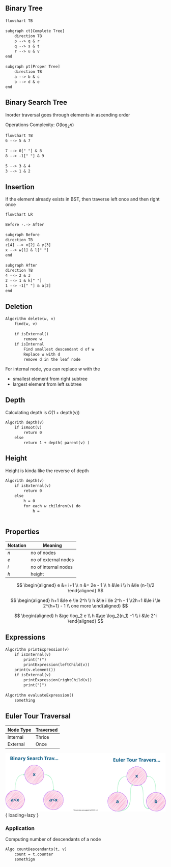 ## Binary Tree

```mermaid
flowchart TB

subgraph ct[Complete Tree]
	direction TB
	p --> q & r
	q --> s & t
	r --> u & v
end

subgraph pt[Proper Tree]
	direction TB
	a --> b & c
	b --> d & e
end
```

## Binary Search Tree

Inorder traversal goes through elements in ascending order

Operations Complexity: $O(\log_2 n)$

```mermaid
flowchart TB
6 --> 5 & 7

7 --> 0[" "] & 8
8 --> -1[" "] & 9

5 --> 3 & 4
3 --> 1 & 2
```

## Insertion

If the element already exists in BST, then traverse left once and then right once

```mermaid
flowchart LR

Before -.-> After

subgraph Before
direction TB
z[4] --> x[2] & y[3]
x --> w[1] & l[" "]
end

subgraph After
direction TB
4 --> 2 & 3
2 --> 1 & k[" "]
1 --> -1[" "] & a[2]
end
```

## Deletion

```pseudocode
Algorithm delete(w, v)
	find(w, v)
	
	if isExternal()
		remove w
	if isInternal
		Find smallest descendant d of w
		Replace w with d
		remove d in the leaf node
```

For internal node, you can replace $w$ with the

- smallest element from right subtree
- largest element from left subtree

## Depth

Calculating depth is $O\Big(1 + \text{depth(v)} \Big)$

```pseudocode
Algorith depth(v)
	if isRoot(v)
		return 0
	else
		return 1 + depth( parent(v) )
```

## Height

Height is kinda like the reverse of depth

```pseudocode
Algorith depth(v)
	if isExternal(v)
		return 0
	else
		h = 0
		for each w children(v) do
			h = 
		
```

## Properties

| Notation | Meaning              |
| -------- | -------------------- |
| $n$      | no of nodes          |
| $e$      | no of external nodes |
| $i$      | no of internal nodes |
| $h$      | height               |

$$
\begin{aligned}
e &= i+1 \\
n &= 2e - 1 \\
h &\le i \\
h &\le (n-1)/2
\end{aligned}
$$

$$
\begin{aligned}
h+1 &\le e \le 2^h \\
h &\le i \le 2^h - 1 \\2h+1 &\le i \le 2^{h+1} - 1 \\
one more
\end{aligned}
$$

$$
\begin{aligned}
h &\ge \log_2 e \\
h &\ge \log_2(n_1) -1 \\
i &\le 2^i
\end{aligned}
$$

## Expressions

```pseudocode
Algorithm printExpression(v)
	if isInternal(v)
		print("(")
		printExpression(leftChild(v))
	print(v.element())
	if isExternal(v)
		printExpression(rightChild(v))
		print(")")
		
Algorithm evaluateExpression()
	something
```

## Euler Tour Traversal

| Node Type | Traversed |
| --------- | --------- |
| Internal  | Thrice    |
| External  | Once      |

![traversal](assets/traversal.svg){ loading=lazy }

### Application

Computing number of descendants of a node

```pseudocode
Algo countDescendants(t, v)
	count = t.counter
	somethign
```

